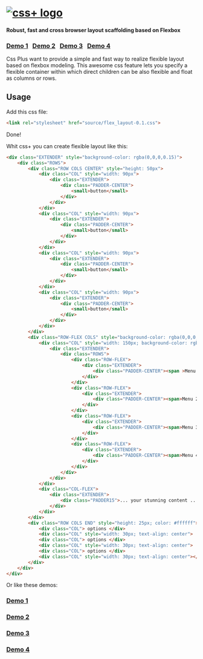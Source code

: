 <h1>
<a href="http://hictech.github.io/cssPlusWebsite/"><img alt="css+ logo" src="http://hictech.github.io/cssPlusWebsite/img/cssPlusLogo.png" title="css+"/></a>
</h1>

<h4>Robust, fast and cross browser layout scaffolding based on Flexbox</h4>


### [Demo 1](http://hictech.github.io/cssPlusWebsite/demo.html)  &nbsp;  [Demo 2](http://hictech.github.io/cssPlusWebsite/demo2.html)  &nbsp; [Demo 3](http://hictech.github.io/cssPlusWebsite/demo3.html)  &nbsp; [Demo 4](http://hictech.github.io/cssPlusWebsite/demo4.html)  &nbsp;


Css Plus want to provide a simple and fast way to realize flexible layout based on flexbox modeling. This awesome css feature lets you specify a flexible container within which direct children can be also flexible and float as columns or rows.

## Usage

Add this css file:
```html
<link rel="stylesheet" href="source/flex_layout-0.1.css">
```
Done!

Whit css+ you can create flexible layout like this:



```html
<div class="EXTENDER" style="background-color: rgba(0,0,0,0.15)">
    <div class="ROWS">
        <div class="ROW COLS CENTER" style="height: 50px">
            <div class="COL" style="width: 90px">
                <div class="EXTENDER">
                    <div class="PADDER-CENTER">
                        <small>button</small>
                    </div>
                </div>
            </div>
            <div class="COL" style="width: 90px">
                <div class="EXTENDER">
                    <div class="PADDER-CENTER">
                        <small>button</small>
                    </div>
                </div>
            </div>
            <div class="COL" style="width: 90px">
                <div class="EXTENDER">
                    <div class="PADDER-CENTER">
                        <small>button</small>
                    </div>
                </div>
            </div>
            <div class="COL" style="width: 90px">
                <div class="EXTENDER">
                    <div class="PADDER-CENTER">
                        <small>button</small>
                    </div>
                </div>
            </div>
        </div>
        <div class="ROW-FLEX COLS" style="background-color: rgba(0,0,0,0.05)">
            <div class="COL" style="width: 150px; background-color: rgba(0,0,0,0.05); font-size: 16px; color: #ffffff">
                <div class="EXTENDER">
                    <div class="ROWS">
                        <div class="ROW-FLEX">
                            <div class="EXTENDER">
                                <div class="PADDER-CENTER"><span >Menu 1</span></div>
                            </div>
                        </div>
                        <div class="ROW-FLEX">
                            <div class="EXTENDER">
                                <div class="PADDER-CENTER"><span>Menu 2</span></div>
                            </div>
                        </div>
                        <div class="ROW-FLEX">
                            <div class="EXTENDER">
                                <div class="PADDER-CENTER"><span>Menu 3</span></div>
                            </div>
                        </div>
                        <div class="ROW-FLEX">
                            <div class="EXTENDER">
                                <div class="PADDER-CENTER"><span>Menu 4</span></div>
                            </div>
                        </div>
                    </div>
                </div>
            </div>
            <div class="COL-FLEX">
                <div class="EXTENDER">
                    <div class="PADDER15">... your stunning content ...</div>
                </div>
            </div>
        </div>
        <div class="ROW COLS END" style="height: 25px; color: #ffffff">
            <div class="COL"> options </div>
            <div class="COL" style="width: 30px; text-align: center"> | </div>
            <div class="COL"> options </div>
            <div class="COL" style="width: 30px; text-align: center"> | </div>
            <div class="COL"> options </div>
            <div class="COL" style="width: 30px; text-align: center"></div>
        </div>
    </div>
</div>
```

Or like these demos:
### [Demo 1](http://hictech.github.io/cssPlusWebsite/demo.html)  &nbsp;
### [Demo 2](http://hictech.github.io/cssPlusWebsite/demo2.html)  &nbsp;
### [Demo 3](http://hictech.github.io/cssPlusWebsite/demo3.html)  &nbsp;
### [Demo 4](http://hictech.github.io/cssPlusWebsite/demo4.html)  &nbsp;
